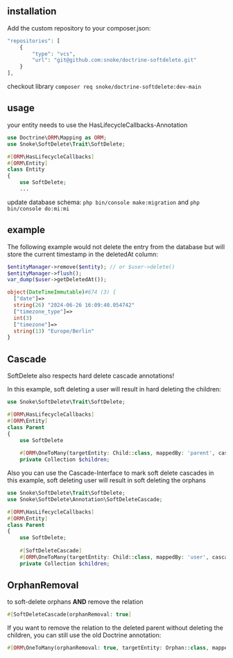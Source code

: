 ## installation

Add the custom repository to your composer.json:

```php
"repositories": [
    {
        "type": "vcs",
        "url": "git@github.com:snoke/doctrine-softdelete.git"
    }
],
```

checkout library `composer req snoke/doctrine-softdelete:dev-main`

## usage

your entity needs to use the HasLifecycleCallbacks-Annotation

```php
use Doctrine\ORM\Mapping as ORM;
use Snoke\SoftDelete\Trait\SoftDelete;

#[ORM\HasLifecycleCallbacks]
#[ORM\Entity]
class Entity
{
    use SoftDelete;
    ...
```

update database schema: `php bin/console make:migration` and `php bin/console do:mi:mi`

## example

The following example would not delete the entry from the database but will store the current timestamp in the deletedAt column:

```php
$entityManager->remove($entity); // or $user->delete()
$entityManager->flush();
var_dump($user->getDeletedAt());
```
```php
object(DateTimeImmutable)#674 (3) {
  ["date"]=>
  string(26) "2024-06-26 16:09:40.054742"
  ["timezone_type"]=>
  int(3)
  ["timezone"]=>
  string(13) "Europe/Berlin"
}

```

## Cascade
SoftDelete also respects hard delete cascade annotations!

In this example, soft deleting a user will result in hard deleting the children:
```php
use Snoke\SoftDelete\Trait\SoftDelete;

#[ORM\HasLifecycleCallbacks]
#[ORM\Entity]
class Parent
{
    use SoftDelete
    
    #[ORM\OneToMany(targetEntity: Child::class, mappedBy: 'parent', cascade: ['persist','remove'])]
    private Collection $children;
```

Also you can use the Cascade-Interface to mark soft delete cascades
in this example, soft deleting user will result in soft deleting the orphans
```php
use Snoke\SoftDelete\Trait\SoftDelete;
use Snoke\SoftDelete\Annotation\SoftDeleteCascade;

#[ORM\HasLifecycleCallbacks]
#[ORM\Entity]
class Parent
{
    use SoftDelete;
    
    #[SoftDeleteCascade]
    #[ORM\OneToMany(targetEntity: Child::class, mappedBy: 'user', cascade: ['persist'])]
    private Collection $children;
```
## OrphanRemoval

to soft-delete orphans **AND** remove the relation

```php
#[SoftDeleteCascade(orphanRemoval: true]
```

If you want to remove the relation to the deleted parent without deleting the children, you can still use the old Doctrine annotation:

```php
#[ORM\OneToMany(orphanRemoval: true, targetEntity: Orphan::class, mappedBy: 'user', cascade: ['persist'])]
```